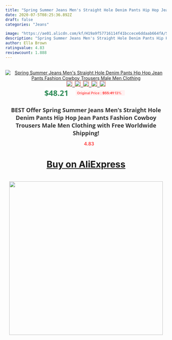 ```yaml
---
title: "Spring Summer Jeans Men's Straight Hole Denim Pants Hip Hop Jean Pants Fashion Cowboy Trousers Male Men Clothing"
date: 2020-07-5T08:25:36.892Z
draft: false
categories: "Jeans"

image: "https://ae01.alicdn.com/kf/H19a9f57716114f41bccece6ddaab664fA/Spring-Summer-Jeans-Men-s-Straight-Hole-Denim-Pants-Hip-Hop-Jean-Pants-Fashion-Cowboy-Trousers.jpg"
description: "Spring Summer Jeans Men's Straight Hole Denim Pants Hip Hop Jean Pants Fashion Cowboy Trousers Male Men Clothing"
author: Ella Brown
ratingvalue: 4.83
reviewcount: 1.888
---
```

<br>
<div style="text-align: center;">
<a href="https://s.click.aliexpress.com/e/_97iwih" target="_blank" rel="nofollow noopener noreferrer"><img alt="Spring Summer Jeans Men's Straight Hole Denim Pants Hip Hop Jean Pants Fashion Cowboy Trousers Male Men Clothing" class="magnifier-image" src="https://ae01.alicdn.com/kf/H19a9f57716114f41bccece6ddaab664fA/Spring-Summer-Jeans-Men-s-Straight-Hole-Denim-Pants-Hip-Hop-Jean-Pants-Fashion-Cowboy-Trousers.jpg_640x640.jpg">
<br>
<img style="border:1px solid salmon" src="https://ae01.alicdn.com/kf/H19a9f57716114f41bccece6ddaab664fA/Spring-Summer-Jeans-Men-s-Straight-Hole-Denim-Pants-Hip-Hop-Jean-Pants-Fashion-Cowboy-Trousers.jpg_120x120.jpg">&nbsp;&nbsp;<img style="border:1px solid salmon" src="https://ae01.alicdn.com/kf/Hd9c157b705f04cf0a714c05c15583b0fh/Spring-Summer-Jeans-Men-s-Straight-Hole-Denim-Pants-Hip-Hop-Jean-Pants-Fashion-Cowboy-Trousers.jpg_120x120.jpg">&nbsp;&nbsp;<img style="border:1px solid salmon" src="https://ae01.alicdn.com/kf/H0dbf054a8a3540f799f7109fd96e15b9s/Spring-Summer-Jeans-Men-s-Straight-Hole-Denim-Pants-Hip-Hop-Jean-Pants-Fashion-Cowboy-Trousers.jpg_120x120.jpg">&nbsp;&nbsp;<img style="border:1px solid salmon" src="https://ae01.alicdn.com/kf/H82f673447b004e78bfae83addf558119q/Spring-Summer-Jeans-Men-s-Straight-Hole-Denim-Pants-Hip-Hop-Jean-Pants-Fashion-Cowboy-Trousers.jpg_120x120.jpg">&nbsp;&nbsp;<img style="border:1px solid salmon" src="https://ae01.alicdn.com/kf/Hd74e2a9c32274b6b8236aa8d1710c0cfS/Spring-Summer-Jeans-Men-s-Straight-Hole-Denim-Pants-Hip-Hop-Jean-Pants-Fashion-Cowboy-Trousers.jpg_120x120.jpg"></a></div><br0>
<div style="text-align: center;"><span style="background-color: white; border: 0px; box-sizing: border-box; color: seagreen; display: inline-block; font-family: &quot;open sans&quot; , &quot;arial&quot; , &quot;helvetica&quot; , sans-serif , &quot;heiti&quot;; font-size: 24px; font-stretch: inherit; font-weight: 700; line-height: inherit; margin: 0px 10px 0px 0px; padding: 0px; vertical-align: middle;">$48.21 </span>
<span style="background: rgb(255 , 241 , 241); border-radius: 3px; border: 0px; box-sizing: border-box; color: #ff4747; display: inline-block; font-family: inherit; font-size: 12px; font-stretch: inherit; font-style: inherit; font-variant: inherit; font-weight: 600; line-height: inherit; margin: 0px; padding: 2px 5px; transform: scale(0.9); vertical-align: middle;">Original Price : <b style="text-decoration: line-through;">$55.41 </b> 13%&nbsp;&nbsp;</span></div>
<h1 style="color: #333333; display: inline-block; font-family: &quot;open sans&quot; , &quot;arial&quot; , &quot;helvetica&quot; , sans-serif , &quot;heiti&quot;; font-size: 18px; font-stretch: inherit; font-weight: 700; text-align: center;">BEST Offer Spring Summer Jeans Men's Straight Hole Denim Pants Hip Hop Jean Pants Fashion Cowboy Trousers Male Men Clothing with Free Worldwide Shipping!</h1>
<div style="color: #ff4747; text-align: center;">
<img src="https://4.bp.blogspot.com/-M0ZcTcb-5uY/XleCXlxnR4I/AAAAAAAAAEc/OrjgMkXV1oMQFaCRZj5HQwOCBcu3w1FegCPcBGAYYCw/s1600/star.png" style="height: 15px;">&nbsp;<b>4.83</b></div>
<div class="button_cont" align="center"><a class="buynow_a" href="https://s.click.aliexpress.com/e/_97iwih" target="_blank" rel="nofollow noopener noreferrer"><H1>Buy on AliExpress</H1></a></div><br>
<div class="separator" style="clear: both; text-align: center;">
<img src="https://lh3.googleusercontent.com/-pTy5HemUv9M/XlePHvY0dAI/AAAAAAAAAE4/0nX5iRUoIWY8eMW9Dpxeirr157OZliDIgCLcBGAsYHQ/s1600/badge.gif" width="480">
</div>
